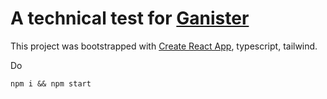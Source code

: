 # A technical test for [Ganister](https://www.ganister.eu/)

This project was bootstrapped with [Create React App](https://github.com/facebook/create-react-app), typescript, tailwind.

Do

``
  npm i && npm start 
``
